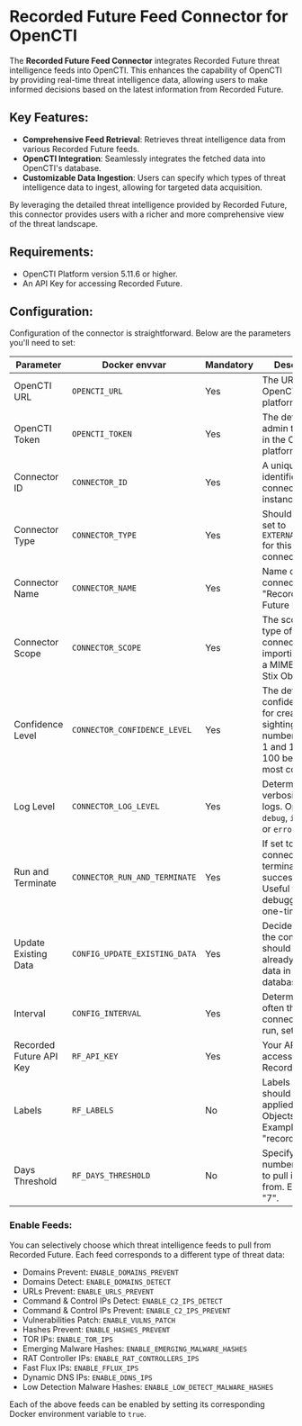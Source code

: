 # Recorded Future Feed Connector for OpenCTI

The **Recorded Future Feed Connector** integrates Recorded Future threat intelligence feeds into OpenCTI. This enhances the capability of OpenCTI by providing real-time threat intelligence data, allowing users to make informed decisions based on the latest information from Recorded Future.

## Key Features:

- **Comprehensive Feed Retrieval**: Retrieves threat intelligence data from various Recorded Future feeds.
- **OpenCTI Integration**: Seamlessly integrates the fetched data into OpenCTI's database.
- **Customizable Data Ingestion**: Users can specify which types of threat intelligence data to ingest, allowing for targeted data acquisition.

By leveraging the detailed threat intelligence provided by Recorded Future, this connector provides users with a richer and more comprehensive view of the threat landscape.

## Requirements:
- OpenCTI Platform version 5.11.6 or higher.
- An API Key for accessing Recorded Future.

## Configuration:

Configuration of the connector is straightforward. Below are the parameters you'll need to set:

| Parameter | Docker envvar | Mandatory | Description |
| --- | --- | --- | --- |
| OpenCTI URL | `OPENCTI_URL` | Yes | The URL of the OpenCTI platform. |
| OpenCTI Token | `OPENCTI_TOKEN` | Yes | The default admin token set in the OpenCTI platform. |
| Connector ID | `CONNECTOR_ID` | Yes | A unique `UUIDv4` identifier for this connector instance. |
| Connector Type | `CONNECTOR_TYPE` | Yes | Should always be set to `EXTERNAL_IMPORT` for this connector. |
| Connector Name | `CONNECTOR_NAME` | Yes | Name of the connector. E.g., "Recorded Future Feed". |
| Connector Scope | `CONNECTOR_SCOPE` | Yes | The scope or type of data the connector is importing, either a MIME type or Stix Object. |
| Confidence Level | `CONNECTOR_CONFIDENCE_LEVEL` | Yes | The default confidence level for created sightings. It's a number between 1 and 100, with 100 being the most confident. |
| Log Level | `CONNECTOR_LOG_LEVEL` | Yes | Determines the verbosity of the logs. Options are `debug`, `info`, `warn`, or `error`. |
| Run and Terminate | `CONNECTOR_RUN_AND_TERMINATE` | Yes | If set to true, the connector will terminate after a successful run. Useful for debugging or one-time runs. |
| Update Existing Data | `CONFIG_UPDATE_EXISTING_DATA` | Yes | Decide whether the connector should update already existing data in the database. |
| Interval | `CONFIG_INTERVAL` | Yes | Determines how often the connector will run, set in hours. |
| Recorded Future API Key | `RF_API_KEY` | Yes | Your API Key for accessing Recorded Future. |
| Labels | `RF_LABELS` | No | Labels that should be applied to Stix Objects. Example: "recordedfuture". |
| Days Threshold | `RF_DAYS_THRESHOLD` | No | Specify the number of days to pull indicators from. Example: "7". |

### Enable Feeds:

You can selectively choose which threat intelligence feeds to pull from Recorded Future. Each feed corresponds to a different type of threat data:

- Domains Prevent: `ENABLE_DOMAINS_PREVENT`
- Domains Detect: `ENABLE_DOMAINS_DETECT`
- URLs Prevent: `ENABLE_URLS_PREVENT`
- Command & Control IPs Detect: `ENABLE_C2_IPS_DETECT`
- Command & Control IPs Prevent: `ENABLE_C2_IPS_PREVENT`
- Vulnerabilities Patch: `ENABLE_VULNS_PATCH`
- Hashes Prevent: `ENABLE_HASHES_PREVENT`
- TOR IPs: `ENABLE_TOR_IPS`
- Emerging Malware Hashes: `ENABLE_EMERGING_MALWARE_HASHES`
- RAT Controller IPs: `ENABLE_RAT_CONTROLLERS_IPS`
- Fast Flux IPs: `ENABLE_FFLUX_IPS`
- Dynamic DNS IPs: `ENABLE_DDNS_IPS`
- Low Detection Malware Hashes: `ENABLE_LOW_DETECT_MALWARE_HASHES`

Each of the above feeds can be enabled by setting its corresponding Docker environment variable to `true`.
